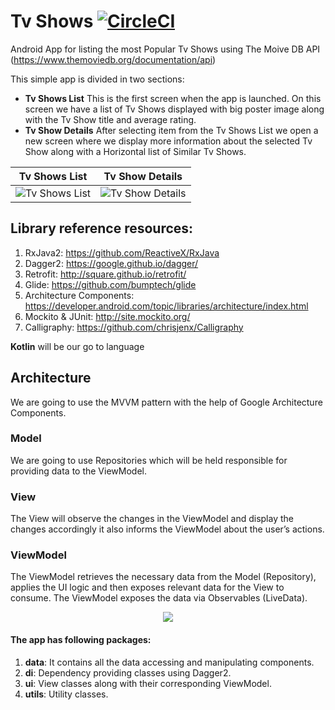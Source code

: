 # Tv Shows   [![CircleCI](https://circleci.com/gh/victorpetrovski/Go-Movies/tree/dev.svg?style=svg)](https://circleci.com/gh/victorpetrovski/Go-Movies/tree/dev)
Android App for listing the most Popular Tv Shows using The Moive DB API (https://www.themoviedb.org/documentation/api)  

This simple app is divided in two sections:
* <b>Tv Shows List</b> 
  This is the first screen when the app is launched. On this screen we have a list of Tv Shows displayed with big poster image along with the Tv Show title and average rating.
* <b>Tv Show Details</b> After selecting item from the Tv Shows List we open a new screen where we display more information about the selected Tv Show along with a Horizontal list of Similar Tv Shows.



Tv Shows List           |  Tv Show Details
:-------------------------:|:-------------------------:
![](https://github.com/victorpetrovski/Go-Movies/blob/master/TvShows_.png?raw=true "Tv Shows List")  | ![](https://github.com/victorpetrovski/Go-Movies/blob/master/midhunter.png?raw=true "Tv Show Details")



## Library reference resources:
1. RxJava2: https://github.com/ReactiveX/RxJava
2. Dagger2: https://google.github.io/dagger/
3. Retrofit: http://square.github.io/retrofit/
4. Glide: https://github.com/bumptech/glide
5. Architecture Components: https://developer.android.com/topic/libraries/architecture/index.html
6. Mockito & JUnit: http://site.mockito.org/
7. Calligraphy: https://github.com/chrisjenx/Calligraphy

<b>Kotlin</b> will be our go to language
## Architecture
We are going to use the MVVM pattern with the help of Google Architecture Components.

### Model
  We are going to use Repositories which will be held responsible for providing data to the ViewModel.
### View
  The View will observe the changes in the ViewModel and display the changes accordingly it also informs the ViewModel about the user’s actions.
### ViewModel
  The ViewModel retrieves the necessary data from the Model (Repository), applies the UI logic and then exposes relevant data for the View to consume. The ViewModel exposes the data via Observables (LiveData).

<p align="center">
  <img src="https://github.com/victorpetrovski/Go-Movies/blob/master/Architecture.png?raw=true">
</p>

#### The app has following packages:
1. **data**: It contains all the data accessing and manipulating components.
2. **di**: Dependency providing classes using Dagger2.
3. **ui**: View classes along with their corresponding ViewModel.
4. **utils**: Utility classes.


